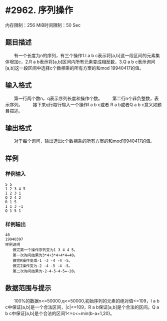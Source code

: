 # #2962. 序列操作

内存限制：256 MiB时间限制：50 Sec

## 题目描述

　　有一个长度为n的序列，有三个操作1.I a b c表示将[a,b]这一段区间的元素集体增加c，2.R a b表示将[a,b]区间内所有元素变成相反数，3.Q a b c表示询问[a,b]这一段区间中选择c个数相乘的所有方案的和mod 19940417的值。

## 输入格式

　　第一行两个数n，q表示序列长度和操作个数。
　　第二行n个非负整数，表示序列。
　　接下来q行每行输入一个操作I a b c或者 R a b或者Q a b c意义如题目描述。

## 输出格式

　　对于每个询问，输出选出c个数相乘的所有方案的和mod19940417的值。

## 样例

### 样例输入

    
    5 5
    1 2 3 4 5
    I 2 3 1
    Q 2 4 2
    R 1 5
    I 1 3 -1
    Q 1 5 1
    
    

### 样例输出

    
    40
    19940397
    样例说明
    　　做完第一个操作序列变为1 3 4 4 5。
    　　第一次询问结果为3*4+3*4+4*4=40。
    　　做完R操作变成-1 -3 -4 -4 -5。
    　　做完I操作变为-2 -4 -5 -4 -5。
    　　第二次询问结果为-2-4-5-4-5=-20。
    
    

## 数据范围与提示

　　100%的数据n<=50000,q<=50000,初始序列的元素的绝对值<=109，I a b c中保证[a,b]是一个合法区间，|c|<=109，R a b保证[a,b]是个合法的区间。Q a b c中保证[a,b]是个合法的区间1<=c<=min(b-a+1,20)。
